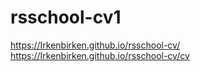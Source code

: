 # rsschool-cv1

https://Irkenbirken.github.io/rsschool-cv/
https://Irkenbirken.github.io/rsschool-cv/cv
